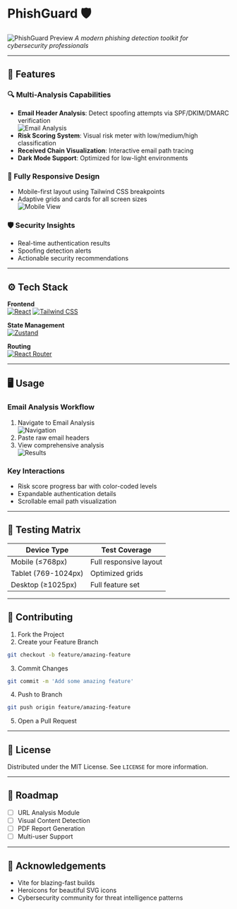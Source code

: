 # PhishGuard 🛡️

![PhishGuard Preview](./phishing-detection-tool/src/assets/phishguard-preview.png)
*A modern phishing detection toolkit for cybersecurity professionals*

---

## 🚀 Features

### 🔍 Multi-Analysis Capabilities
- **Email Header Analysis**: Detect spoofing attempts via SPF/DKIM/DMARC verification  
![Email Analysis](./phishing-detection-tool/src/assets/Email-Analysis.png "Email Analysis Interface")
- **Risk Scoring System**: Visual risk meter with low/medium/high classification  
- **Received Chain Visualization**: Interactive email path tracing
- **Dark Mode Support**: Optimized for low-light environments

### 📱 Fully Responsive Design
- Mobile-first layout using Tailwind CSS breakpoints  
- Adaptive grids and cards for all screen sizes  
![Mobile View](./phishing-detection-tool/src/assets/mobilie-dashboard.png "Responsive Design")

### 🛡️ Security Insights
- Real-time authentication results
- Spoofing detection alerts
- Actionable security recommendations

---

## ⚙️ Tech Stack

**Frontend**  
[![React](https://img.shields.io/badge/React-20232A?style=flat&logo=react)](https://react.dev/)
[![Tailwind CSS](https://img.shields.io/badge/Tailwind_CSS-38B2AC?style=flat&logo=tailwind-css)](https://tailwindcss.com/)

**State Management**  
[![Zustand](https://img.shields.io/badge/Zustand-3C3C3C?style=flat)](https://zustand-demo.pmnd.rs/)

**Routing**  
[![React Router](https://img.shields.io/badge/React_Router-CA4245?style=flat&logo=react-router)](https://reactrouter.com/)

---

## 🖥️ Usage

### Email Analysis Workflow
1. Navigate to Email Analysis  
![Navigation](./phishing-detection-tool/src/assets/Email-Analysis.png "Navigation Buttons")
2. Paste raw email headers
3. View comprehensive analysis  
![Results](./phishing-detection-tool/src/assets/email-analysis-results.png "Analysis Results")

### Key Interactions
- Risk score progress bar with color-coded levels
- Expandable authentication details
- Scrollable email path visualization

---

## 🧪 Testing Matrix

| Device Type       | Test Coverage          |
|-------------------|------------------------|
| Mobile (≤768px)   | Full responsive layout |
| Tablet (769-1024px)| Optimized grids       |
| Desktop (≥1025px) | Full feature set       |

---

## 🤝 Contributing

1. Fork the Project
2. Create your Feature Branch
```bash
git checkout -b feature/amazing-feature
```
3. Commit Changes
```bash
git commit -m 'Add some amazing feature'
```
4. Push to Branch
```bash
git push origin feature/amazing-feature
```
5. Open a Pull Request

---

## 📄 License

Distributed under the MIT License. See `LICENSE` for more information.

---

## 🎯 Roadmap

- [ ] URL Analysis Module
- [ ] Visual Content Detection
- [ ] PDF Report Generation
- [ ] Multi-user Support

---

## 🙏 Acknowledgements

- Vite for blazing-fast builds
- Heroicons for beautiful SVG icons
- Cybersecurity community for threat intelligence patterns

```